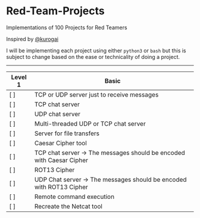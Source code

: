 # Red-Team-Projects
Implementations of 100 Projects for Red Teamers

Inspired by [@kurogai](https://github.com/kurogai/100-redteam-projects)

I will be implementing each project using either `python3` or `bash` but this is subject to change based on the ease or technicality of doing a project.

---------------------------------------------------------------------------------------------
Level 1 | Basic
------------------------------------------------|--------------------------------------------
[ ]  | TCP or UDP server just to receive messages
[ ]  | TCP chat server
[ ]  | UDP chat server
[ ]  | Multi-threaded UDP or TCP chat server
[ ]  | Server for file transfers
[ ]  | Caesar Cipher tool
[ ]  | TCP chat server -> The messages should be encoded with Caesar Cipher
[ ]  | ROT13 Cipher
[ ]  | UDP Chat server -> The messages should be encoded with ROT13 Cipher
[ ]  | Remote command execution
[ ]  | Recreate the Netcat tool
